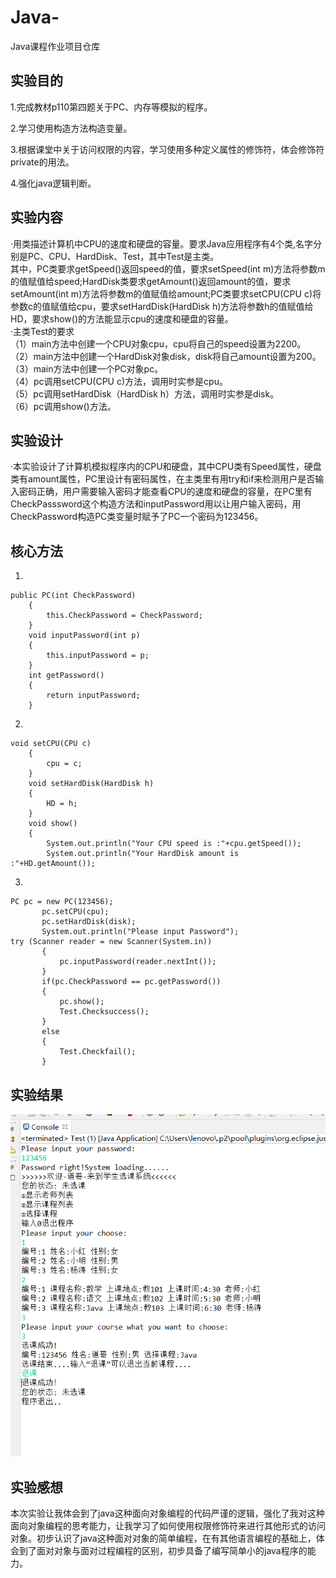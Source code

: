 # Java-
Java课程作业项目仓库

## 实验目的

1.完成教材p110第四题关于PC、内存等模拟的程序。

2.学习使用构造方法构造变量。

3.根据课堂中关于访问权限的内容，学习使用多种定义属性的修饰符，体会修饰符private的用法。

4.强化java逻辑判断。


## 实验内容
·用类描述计算机中CPU的速度和硬盘的容量。要求Java应用程序有4个类,名字分别是PC、CPU、HardDisk、Test，其中Test是主类。  
其中，PC类要求getSpeed()返回speed的值，要求setSpeed(int m)方法将参数m的值赋值给speed;HardDisk类要求getAmount()返回amount的值，要求setAmount(int m)方法将参数m的值赋值给amount;PC类要求setCPU(CPU c)将参数c的值赋值给cpu，要求setHardDisk(HardDisk h)方法将参数h的值赋值给HD，要求show()的方法能显示cpu的速度和硬盘的容量。  
·主类Test的要求  
（1）main方法中创建一个CPU对象cpu，cpu将自己的speed设置为2200。  
（2）main方法中创建一个HardDisk对象disk，disk将自己amount设置为200。  
（3）main方法中创建一个PC对象pc。  
（4）pc调用setCPU(CPU c)方法，调用时实参是cpu。  
（5）pc调用setHardDisk（HardDisk h）方法，调用时实参是disk。  
（6）pc调用show()方法。  

## 实验设计
·本实验设计了计算机模拟程序内的CPU和硬盘，其中CPU类有Speed属性，硬盘类有amount属性，PC里设计有密码属性，在主类里有用try和if来检测用户是否输入密码正确，用户需要输入密码才能查看CPU的速度和硬盘的容量，在PC里有CheckPasssword这个构造方法和inputPassword用以让用户输入密码，用CheckPassword构造PC类变量时赋予了PC一个密码为123456。

## 核心方法
1.
```
public PC(int CheckPassword)
	{
		this.CheckPassword = CheckPassword;
	}
	void inputPassword(int p)
	{
		this.inputPassword = p;
	}
	int getPassword()
	{
		return inputPassword;
	}
```
2.
```
void setCPU(CPU c)
	{
		cpu = c;
	}
	void setHardDisk(HardDisk h)
	{
		HD = h;
	}
	void show()
	{
		System.out.println("Your CPU speed is :"+cpu.getSpeed());
		System.out.println("Your HardDisk amount is :"+HD.getAmount());
```
3.
 ```
 PC pc = new PC(123456);
		pc.setCPU(cpu);
		pc.setHardDisk(disk);
		System.out.println("Please input Password");
 try (Scanner reader = new Scanner(System.in)) 
		{
			pc.inputPassword(reader.nextInt());
		}
		if(pc.CheckPassword == pc.getPassword())
		{
			pc.show();
			Test.Checksuccess();
		}
		else
		{
			Test.Checkfail();
		}
 ```


## 实验结果
![result](https://github.com/Gh0st-arch/Java-2/blob/main/img/QQ%E6%88%AA%E5%9B%BE20201024160116.png)

## 实验感想
本次实验让我体会到了java这种面向对象编程的代码严谨的逻辑，强化了我对这种面向对象编程的思考能力，让我学习了如何使用权限修饰符来进行其他形式的访问对象。初步认识了java这种面对对象的简单编程，在有其他语言编程的基础上，体会到了面对对象与面对过程编程的区别，初步具备了编写简单小的java程序的能力。
